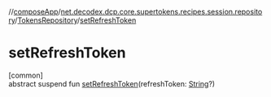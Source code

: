 //[composeApp](../../../index.md)/[net.decodex.dcp.core.supertokens.recipes.session.repository](../index.md)/[TokensRepository](index.md)/[setRefreshToken](set-refresh-token.md)

# setRefreshToken

[common]\
abstract suspend fun [setRefreshToken](set-refresh-token.md)(refreshToken: [String](https://kotlinlang.org/api/latest/jvm/stdlib/kotlin/-string/index.html)?)
